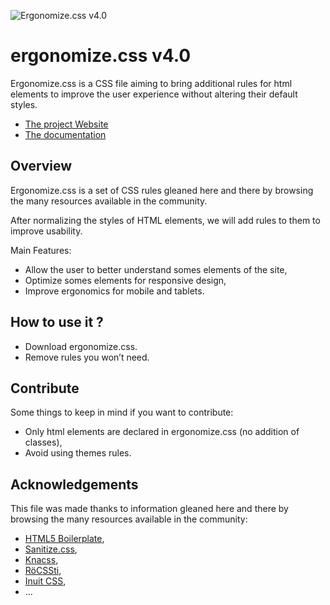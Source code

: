 ![Ergonomize.css v4.0](https://www.ergonomizecss.com/assets/medias/images/ergonomizecss-banner-github.webp)

# ergonomize.css v4.0

Ergonomize.css is a CSS file aiming to bring additional rules for html elements to improve the user experience without altering their default styles.

* [The project Website](https://www.ergonomizecss.com/)
* [The documentation](https://github.com/Effeilo/ergonomize.css/blob/master/documentation.md)

## Overview

Ergonomize.css is a set of CSS rules gleaned here and there by browsing the many resources available in the community.

After normalizing the styles of HTML elements, we will add rules to them to improve usability.

Main Features:

* Allow the user to better understand somes elements of the site,
* Optimize somes elements for responsive design,
* Improve ergonomics for mobile and tablets.

## How to use it ?

* Download ergonomize.css.
* Remove rules you won’t need.

## Contribute

Some things to keep in mind if you want to contribute:

* Only html elements are declared in ergonomize.css (no addition of classes),
* Avoid using themes rules.

## Acknowledgements

This file was made thanks to information gleaned here and there by browsing the many resources available in the community:

* [HTML5 Boilerplate](https://html5boilerplate.com/),
* [Sanitize.css](https://jonathantneal.github.io/sanitize.css/),
* [Knacss](http://www.knacss.com/),
* [RöCSSti](http://rocssti.net/),
* [Inuit CSS](https://github.com/inuitcss),
* ...
